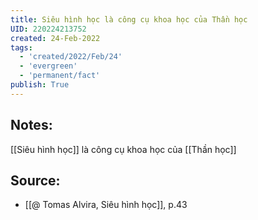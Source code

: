 ```yaml
---
title: Siêu hình học là công cụ khoa học của Thần học
UID: 220224213752
created: 24-Feb-2022
tags:
  - 'created/2022/Feb/24'
  - 'evergreen'
  - 'permanent/fact'
publish: True
---
```

## Notes:
[[Siêu hình học]] là công cụ khoa học của [[Thần học]]

## Source:
- [[@ Tomas Alvira, Siêu hình học]], p.43




